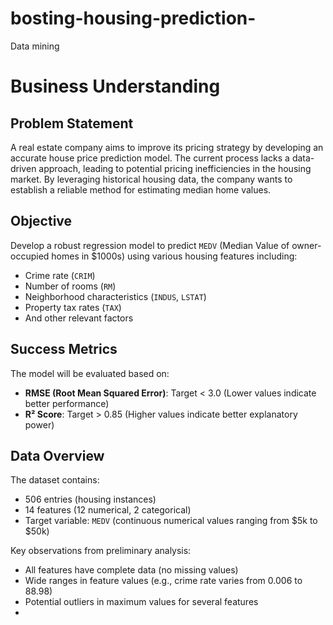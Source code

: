 # bosting-housing-prediction-
Data mining
# Business Understanding

## Problem Statement
A real estate company aims to improve its pricing strategy by developing an accurate house price prediction model. The current process lacks a data-driven approach, leading to potential pricing inefficiencies in the housing market. By leveraging historical housing data, the company wants to establish a reliable method for estimating median home values.

## Objective
Develop a robust regression model to predict `MEDV` (Median Value of owner-occupied homes in $1000s) using various housing features including:
- Crime rate (`CRIM`)
- Number of rooms (`RM`)
- Neighborhood characteristics (`INDUS`, `LSTAT`)
- Property tax rates (`TAX`)
- And other relevant factors

## Success Metrics
The model will be evaluated based on:
- **RMSE (Root Mean Squared Error)**: Target < 3.0 (Lower values indicate better performance)
- **R² Score**: Target > 0.85 (Higher values indicate better explanatory power)

## Data Overview
The dataset contains:
- 506 entries (housing instances)
- 14 features (12 numerical, 2 categorical)
- Target variable: `MEDV` (continuous numerical values ranging from $5k to $50k)

Key observations from preliminary analysis:
- All features have complete data (no missing values)
- Wide ranges in feature values (e.g., crime rate varies from 0.006 to 88.98)
- Potential outliers in maximum values for several features
-
